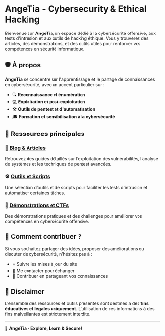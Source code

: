 # AngeTia - Cybersecurity & Ethical Hacking

Bienvenue sur **AngeTia**, un espace dédié à la cybersécurité offensive, aux tests d'intrusion et aux outils de hacking éthique. Vous y trouverez des articles, des démonstrations, et des outils utiles pour renforcer vos compétences en sécurité informatique.

## 🛡️ À propos

**AngeTia** se concentre sur l'apprentissage et le partage de connaissances en cybersécurité, avec un accent particulier sur :

- 🔍 **Reconnaissance et énumération**
- 💻 **Exploitation et post-exploitation**
- 🛠️ **Outils de pentest et d'automatisation**
- 🎓 **Formation et sensibilisation à la cybersécurité**

## 📌 Ressources principales

### 🔗 [Blog & Articles](https://angetia.github.io/blog/)
Retrouvez des guides détaillés sur l’exploitation des vulnérabilités, l’analyse de systèmes et les techniques de pentest avancées.

### ⚙️ [Outils et Scripts](https://angetia.github.io/tools/)
Une sélection d’outils et de scripts pour faciliter les tests d'intrusion et automatiser certaines tâches.

### 🎥 [Démonstrations et CTFs](https://angetia.github.io/demos/)
Des démonstrations pratiques et des challenges pour améliorer vos compétences en cybersécurité offensive.

## 🚀 Comment contribuer ?
Si vous souhaitez partager des idées, proposer des améliorations ou discuter de cybersécurité, n’hésitez pas à :

- ⭐ Suivre les mises à jour du site
- 📧 Me contacter pour échanger
- 📌 Contribuer en partageant vos connaissances

## 📢 Disclaimer
L’ensemble des ressources et outils présentés sont destinés à des **fins éducatives et légales uniquement**. L'utilisation de ces informations à des fins malveillantes est strictement interdite.

---

🔐 **AngeTia - Explore, Learn & Secure!**